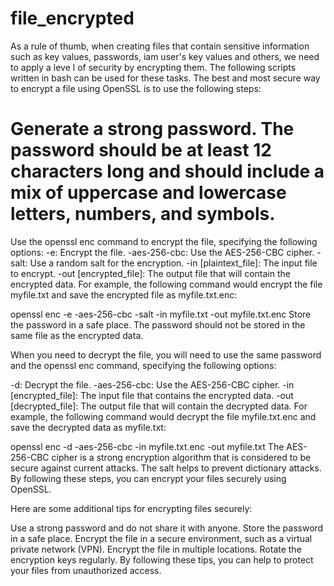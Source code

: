 # file_encrypted
As a rule of thumb, when creating files that contain sensitive information such as key values, passwords, iam user's key values and others, we need to apply a leve l of security by encrypting them. The following scripts written in bash can be used for these tasks.
The best and most secure way to encrypt a file using OpenSSL is to use the following steps:

# Generate a strong password. The password should be at least 12 characters long and should include a mix of uppercase and lowercase letters, numbers, and symbols.
Use the openssl enc command to encrypt the file, specifying the following options:
-e: Encrypt the file.
-aes-256-cbc: Use the AES-256-CBC cipher.
-salt: Use a random salt for the encryption.
-in [plaintext_file]: The input file to encrypt.
-out [encrypted_file]: The output file that will contain the encrypted data.
For example, the following command would encrypt the file myfile.txt and save the encrypted file as myfile.txt.enc:

openssl enc -e -aes-256-cbc -salt -in myfile.txt -out myfile.txt.enc
Store the password in a safe place. The password should not be stored in the same file as the encrypted data.

When you need to decrypt the file, you will need to use the same password and the openssl enc command, specifying the following options:

-d: Decrypt the file.
-aes-256-cbc: Use the AES-256-CBC cipher.
-in [encrypted_file]: The input file that contains the encrypted data.
-out [decrypted_file]: The output file that will contain the decrypted data.
For example, the following command would decrypt the file myfile.txt.enc and save the decrypted data as myfile.txt:

openssl enc -d -aes-256-cbc -in myfile.txt.enc -out myfile.txt
The AES-256-CBC cipher is a strong encryption algorithm that is considered to be secure against current attacks. The salt helps to prevent dictionary attacks. By following these steps, you can encrypt your files securely using OpenSSL.

Here are some additional tips for encrypting files securely:

Use a strong password and do not share it with anyone.
Store the password in a safe place.
Encrypt the file in a secure environment, such as a virtual private network (VPN).
Encrypt the file in multiple locations.
Rotate the encryption keys regularly.
By following these tips, you can help to protect your files from unauthorized access.
